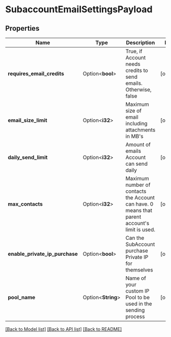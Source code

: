 # SubaccountEmailSettingsPayload

## Properties

Name | Type | Description | Notes
------------ | ------------- | ------------- | -------------
**requires_email_credits** | Option<**bool**> | True, if Account needs credits to send emails. Otherwise, false | [optional]
**email_size_limit** | Option<**i32**> | Maximum size of email including attachments in MB's | [optional]
**daily_send_limit** | Option<**i32**> | Amount of emails Account can send daily | [optional]
**max_contacts** | Option<**i32**> | Maximum number of contacts the Account can have. 0 means that parent account's limit is used. | [optional]
**enable_private_ip_purchase** | Option<**bool**> | Can the SubAccount purchase Private IP for themselves | [optional]
**pool_name** | Option<**String**> | Name of your custom IP Pool to be used in the sending process | [optional]

[[Back to Model list]](../README.md#documentation-for-models) [[Back to API list]](../README.md#documentation-for-api-endpoints) [[Back to README]](../README.md)


